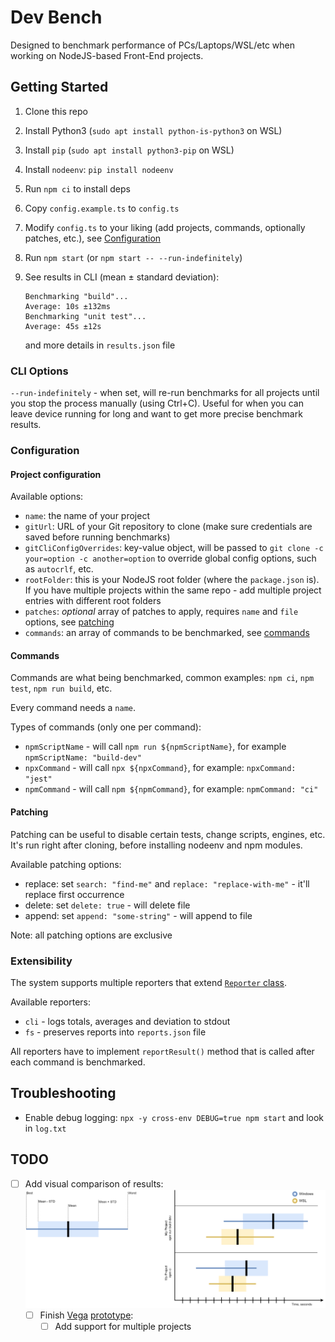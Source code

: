 # Dev Bench

Designed to benchmark performance of PCs/Laptops/WSL/etc when working on NodeJS-based Front-End projects.

## Getting Started

1. Clone this repo
2. Install Python3 (`sudo apt install python-is-python3` on WSL)
3. Install `pip` (`sudo apt install python3-pip` on WSL)
4. Install `nodeenv`: `pip install nodeenv`
5. Run `npm ci` to install deps
6. Copy `config.example.ts` to `config.ts`
7. Modify `config.ts` to your liking (add projects, commands, optionally patches, etc.), see [Configuration](#configuration)
8. Run `npm start` (or `npm start -- --run-indefinitely`)
9. See results in CLI (mean ± standard deviation):

   ```
   Benchmarking "build"...
   Average: 10s ±132ms
   Benchmarking "unit test"...
   Average: 45s ±12s
   ```

   and more details in `results.json` file

### CLI Options

`--run-indefinitely` - when set, will re-run benchmarks for all projects until you stop the process manually (using Ctrl+C). Useful for when you can leave device running for long and want to get more precise benchmark results.

### Configuration

#### Project configuration

Available options:

- `name`: the name of your project
- `gitUrl`: URL of your Git repository to clone (make sure credentials are saved before running benchmarks)
- `gitCliConfigOverrides`: key-value object, will be passed to `git clone -c your=option -c another=option` to override global config options, such as `autocrlf`, etc.
- `rootFolder`: this is your NodeJS root folder (where the `package.json` is). If you have multiple projects within the same repo - add multiple project entries with different root folders
- `patches`: _optional_ array of patches to apply, requires `name` and `file` options, see [patching](#patching)
- `commands`: an array of commands to be benchmarked, see [commands](#commands)

#### Commands

Commands are what being benchmarked, common examples: `npm ci`, `npm test`, `npm run build`, etc.

Every command needs a `name`.

Types of commands (only one per command):

- `npmScriptName` - will call `npm run ${npmScriptName}`, for example `npmScriptName: "build-dev"`
- `npxCommand` - will call `npx ${npxCommand}`, for example: `npxCommand: "jest"`
- `npmCommand` - will call `npm ${npmCommand}`, for example: `npmCommand: "ci"`

#### Patching

Patching can be useful to disable certain tests, change scripts, engines, etc. It's run right after cloning, before installing nodeenv and npm modules.

Available patching options:

- replace: set `search: "find-me"` and `replace: "replace-with-me"` - it'll replace first occurrence
- delete: set `delete: true` - will delete file
- append: set `append: "some-string"` - will append to file

Note: all patching options are exclusive <!-- TODO: make it apparent in types -->

### Extensibility

The system supports multiple reporters that extend [`Reporter` class](./reporters/Reporter.ts).

Available reporters:

- `cli` - logs totals, averages and deviation to stdout
- `fs` - preserves reports into `reports.json` file

All reporters have to implement `reportResult()` method that is called after each command is benchmarked.

<!-- TODO: add visual reporter, probably at the end of all benchmarks? -->

## Troubleshooting

- Enable debug logging: `npx -y cross-env DEBUG=true npm start` and look in `log.txt`

## TODO

- [ ] Add visual comparison of results: ![chart design](design.png)
  - [ ] Finish [Vega](https://vega.github.io/editor) [prototype](design.json):
    - [ ] Add support for multiple projects
